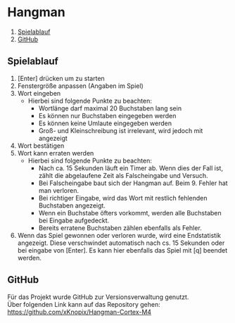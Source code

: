 # Hangman

1. [Spielablauf](#Spielablauf)
2. [GitHub](#GitHub)

## Spielablauf

1. [Enter] drücken um zu starten
2. Fenstergröße anpassen (Angaben im Spiel)
3. Wort eingeben
    - Hierbei sind folgende Punkte zu beachten:
        - Wortlänge darf maximal 20 Buchstaben lang sein
        - Es können nur Buchstaben eingegeben werden
        - Es können keine Umlaute eingegeben werden
        - Groß- und Kleinschreibung ist irrelevant, wird jedoch mit angezeigt
4. Wort bestätigen
5. Wort kann erraten werden
    - Hierbei sind folgende Punkte zu beachten:
        - Nach ca. 15 Sekunden läuft ein Timer ab. Wenn dies der Fall ist, zählt die abgelaufene Zeit als Falscheingabe und Versuch.
        - Bei Falscheingabe baut sich der Hangman auf. Beim 9. Fehler hat man verloren.
        - Bei richtiger Eingabe, wird das Wort mit restlich fehlenden Buchstaben angezeigt.
        - Wenn ein Buchstabe öfters vorkommt, werden alle Buchstaben bei Eingabe aufgedeckt.
        - Bereits erratene Buchstaben zählen ebenfalls als Fehler.
6. Wenn das Spiel gewonnen oder verloren wurde, wird eine Endstatistik angezeigt. Diese verschwindet automatisch nach cs. 15 Sekunden oder bei eingabe von [Enter]. Es kann hier ebenfalls das Spiel mit [q] beendet werden.


## GitHub

Für das Projekt wurde GitHub zur Versionsverwaltung genutzt.
</br>
Über folgenden Link kann auf das Repository gehen: https://github.com/xKnopix/Hangman-Cortex-M4
